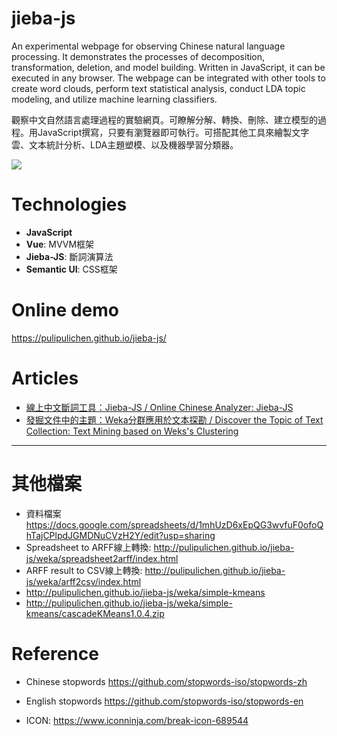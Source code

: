 jieba-js
========

An experimental webpage for observing Chinese natural language processing. It demonstrates the processes of decomposition, transformation, deletion, and model building. Written in JavaScript, it can be executed in any browser. The webpage can be integrated with other tools to create word clouds, perform text statistical analysis, conduct LDA topic modeling, and utilize machine learning classifiers.

觀察中文自然語言處理過程的實驗網頁。可瞭解分解、轉換、刪除、建立模型的過程。用JavaScript撰寫，只要有瀏覽器即可執行。可搭配其他工具來繪製文字雲、文本統計分析、LDA主題塑模、以及機器學習分類器。

![](https://blogger.googleusercontent.com/img/a/AVvXsEjr1wwZ1ctdd5ZyIq8lC8xf5uW651XmleCJx5tVkHXgib-gcjYvhmLoqWYIVPxGInOPqfiz8DQ4TslZe6-yXvxYanlxhd83ZfiLkIgPb-FV6MqL-UOSsua00I7ocj-XRxk1qsuAR32os1hXDvy7uOCL-HyRBKVQ34ycfNKtEJiW88Jbn5kXOT7noQ)

# Technologies

- **JavaScript**
- **Vue**: MVVM框架
- **Jieba-JS**: 斷詞演算法
- **Semantic UI**: CSS框架

# Online demo

https://pulipulichen.github.io/jieba-js/

# Articles

- [線上中文斷詞工具：Jieba-JS / Online Chinese Analyzer: Jieba-JS](https://blog.pulipuli.info/2017/03/jieba-js-online-chinese-analyzer-jieba.html)
- [發掘文件中的主題：Weka分群應用於文本探勘 / Discover the Topic of Text Collection: Text Mining based on Weks's Clustering](https://blog.pulipuli.info/2019/07/weka-discover-topic-of-text-collection.html)

----

# 其他檔案

- 資料檔案 https://docs.google.com/spreadsheets/d/1mhUzD6xEpQG3wvfuF0ofoQhTajCPlpdJGMDNuCVzH2Y/edit?usp=sharing
- Spreadsheet to ARFF線上轉換: http://pulipulichen.github.io/jieba-js/weka/spreadsheet2arff/index.html
- ARFF result to CSV線上轉換: http://pulipulichen.github.io/jieba-js/weka/arff2csv/index.html
- http://pulipulichen.github.io/jieba-js/weka/simple-kmeans
- http://pulipulichen.github.io/jieba-js/weka/simple-kmeans/cascadeKMeans1.0.4.zip

# Reference

- Chinese stopwords https://github.com/stopwords-iso/stopwords-zh
- English stopwords https://github.com/stopwords-iso/stopwords-en

- ICON: https://www.iconninja.com/break-icon-689544

